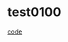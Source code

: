 # test0100

[code](https://github.com/logistex/test0100/blob/main/index.html)


```html:index.html
```
